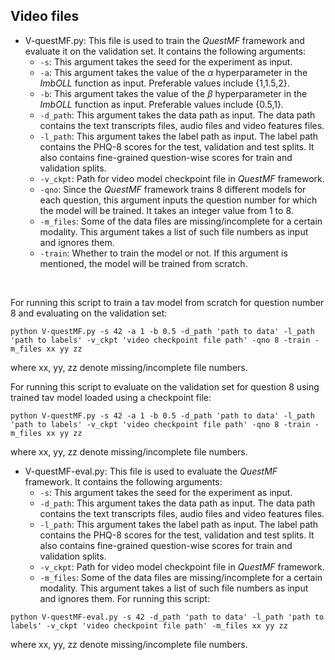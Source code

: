 ## Video files

 - V-questMF.py: This file is used to train the _QuestMF_ framework and evaluate it on the validation set. It contains the following arguments:
     - ```-s```: This argument takes the seed for the experiment as input.
     - ```-a```: This argument takes the value of the $\alpha$ hyperparameter in the _ImbOLL_ function as input. Preferable values include {1,1.5,2}.
     - ```-b```: This argument takes the value of the $\beta$ hyperparameter in the _ImbOLL_ function as input. Preferable values include {0.5,1}.
     - ```-d_path```: This argument takes the data path as input. The data path contains the text transcripts files, audio files and video features files.
     - ```-l_path```: This argument takes the label path as input. The label path contains the PHQ-8 scores for the test, validation and test splits. It also contains fine-grained question-wise scores for train and validation splits.
     - ```-v_ckpt```: Path for video model checkpoint file in _QuestMF_ framework.
     - ```-qno```: Since the _QuestMF_ framework trains 8 different models for each question, this argument inputs the question number for which the model will be trained. It takes an integer value from 1 to 8.
     - ```-m_files```: Some of the data files are missing/incomplete for a certain modality. This argument takes a list of such file numbers as input and ignores them.
     - ```-train```: Whether to train the model or not. If this argument is mentioned, the model will be trained from scratch.
<br>

For running this script to train a tav model from scratch for question number 8 and evaluating on the validation set:
```
python V-questMF.py -s 42 -a 1 -b 0.5 -d_path 'path to data' -l_path 'path to labels' -v_ckpt 'video checkpoint file path' -qno 8 -train -m_files xx yy zz
```
where xx, yy, zz denote missing/incomplete file numbers.

For running this script to evaluate on the validation set for question 8 using trained tav model loaded using a checkpoint file:
```
python V-questMF.py -s 42 -a 1 -b 0.5 -d_path 'path to data' -l_path 'path to labels' -v_ckpt 'video checkpoint file path' -qno 8 -train -m_files xx yy zz
```
where xx, yy, zz denote missing/incomplete file numbers.
 - V-questMF-eval.py: This file is used to evaluate the _QuestMF_ framework. It contains the following arguments:
     - ```-s```: This argument takes the seed for the experiment as input.
     - ```-d_path```: This argument takes the data path as input. The data path contains the text transcripts files, audio files and video features files.
     - ```-l_path```: This argument takes the label path as input. The label path contains the PHQ-8 scores for the test, validation and test splits. It also contains fine-grained question-wise scores for train and validation splits.
     - ```-v_ckpt```: Path for video model checkpoint file in _QuestMF_ framework.
     - ```-m_files```: Some of the data files are missing/incomplete for a certain modality. This argument takes a list of such file numbers as input and ignores them.
For running this script:
```
python V-questMF-eval.py -s 42 -d_path 'path to data' -l_path 'path to labels' -v_ckpt 'video checkpoint file path' -m_files xx yy zz
```
where xx, yy, zz denote missing/incomplete file numbers.
